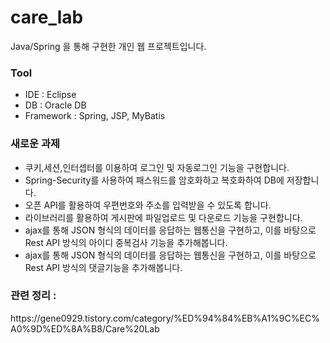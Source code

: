 # care_lab
Java/Spring 을 통해 구현한 개인 웹 프로젝트입니다.

<h3>Tool</h3>
<ul>
  <li>IDE : Eclipse</li>
  <li>DB : Oracle DB</li>
  <li>Framework : Spring, JSP, MyBatis</li>
</ul>

<h3>새로운 과제</h3>
<ul>
  <li>쿠키,세션,인터셉터를 이용하여 로그인 및 자동로그인 기능을 구현합니다.</li>
  <li>Spring-Security를 사용하여 패스워드를 암호화하고 복호화하여 DB에 저장합니다.</li>
  <li>오픈 API를 활용하여 우편번호와 주소를 입력받을 수 있도록 합니다.</li>
  <li>라이브러리를 활용하여 게시판에 파일업로드 및 다운로드 기능을 구현합니다.</li>
  <li>ajax를 통해 JSON 형식의 데이터를 응답하는 웹통신을 구현하고, 이를 바탕으로 Rest API 방식의 아이디 중복검사 기능을 추가해봅니다.</li>
  <li>ajax를 통해 JSON 형식의 데이터를 응답하는 웹통신을 구현하고, 이를 바탕으로 Rest API 방식의 댓글기능을 추가해봅니다.</li>
</ul>

<h3>관련 정리 : </h3>
https://gene0929.tistory.com/category/%ED%94%84%EB%A1%9C%EC%A0%9D%ED%8A%B8/Care%20Lab
